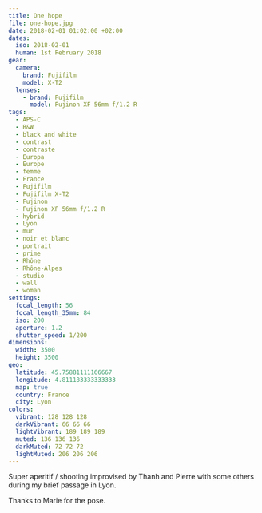 ```yaml
---
title: One hope
file: one-hope.jpg
date: 2018-02-01 01:02:00 +02:00
dates:
  iso: 2018-02-01
  human: 1st February 2018
gear:
  camera:
    brand: Fujifilm
    model: X-T2
  lenses:
    - brand: Fujifilm
      model: Fujinon XF 56mm f/1.2 R
tags:
  - APS-C
  - B&W
  - black and white
  - contrast
  - contraste
  - Europa
  - Europe
  - femme
  - France
  - Fujifilm
  - Fujifilm X-T2
  - Fujinon
  - Fujinon XF 56mm f/1.2 R
  - hybrid
  - Lyon
  - mur
  - noir et blanc
  - portrait
  - prime
  - Rhône
  - Rhône-Alpes
  - studio
  - wall
  - woman
settings:
  focal_length: 56
  focal_length_35mm: 84
  iso: 200
  aperture: 1.2
  shutter_speed: 1/200
dimensions:
  width: 3500
  height: 3500
geo:
  latitude: 45.75881111166667
  longitude: 4.811183333333333
  map: true
  country: France
  city: Lyon
colors:
  vibrant: 128 128 128
  darkVibrant: 66 66 66
  lightVibrant: 189 189 189
  muted: 136 136 136
  darkMuted: 72 72 72
  lightMuted: 206 206 206
---
```


Super aperitif / shooting improvised by Thanh and Pierre with some others during my brief passage in Lyon.

Thanks to Marie for the pose.
